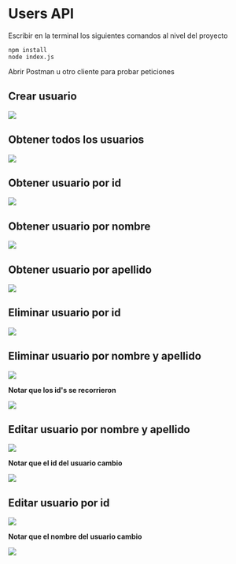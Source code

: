 # Users API

Escribir en la terminal los siguientes comandos al nivel del proyecto
```
npm install
node index.js
```
Abrir Postman u otro cliente para probar peticiones
## Crear usuario
![](https://user-images.githubusercontent.com/14984859/59959409-4e2df100-947c-11e9-949c-94b3f35615a0.png)

## Obtener todos los usuarios
![](https://user-images.githubusercontent.com/14984859/60025412-319dde80-965f-11e9-9313-943ad23e4b7e.png)

## Obtener usuario por id
![](https://user-images.githubusercontent.com/14984859/59959507-3b1c2080-947e-11e9-9d61-75303e709a1c.png)

## Obtener usuario por nombre
![](https://user-images.githubusercontent.com/14984859/60025596-9a855680-965f-11e9-8254-6e0da6ad4cfe.png)

## Obtener usuario por apellido
![](https://user-images.githubusercontent.com/14984859/60025703-d02a3f80-965f-11e9-9dd9-f14a5a636017.png)

## Eliminar usuario por id
![](https://user-images.githubusercontent.com/14984859/59959519-93532280-947e-11e9-869d-cebfd9b3be3f.png)

## Eliminar usuario por nombre y apellido
![](https://user-images.githubusercontent.com/14984859/60025994-65c5cf00-9660-11e9-81c9-ebe40a12c341.png)

**Notar que los id's se recorrieron**

![](https://user-images.githubusercontent.com/14984859/60026051-7ece8000-9660-11e9-8710-922ac302e592.png)

## Editar usuario por nombre y apellido
![](https://user-images.githubusercontent.com/14984859/60026306-ee446f80-9660-11e9-9b68-003021de35f8.png)

**Notar que el id del usuario cambio**

![](https://user-images.githubusercontent.com/14984859/60026394-1a5ff080-9661-11e9-99bc-ce4cc7036fd2.png)

## Editar usuario por id
![](https://user-images.githubusercontent.com/14984859/60026591-6d39a800-9661-11e9-9dfe-fe25d5bd886d.png)

**Notar que el nombre del usuario cambio**

![](https://user-images.githubusercontent.com/14984859/60026674-9d814680-9661-11e9-9e10-d949defb5fa8.png)

